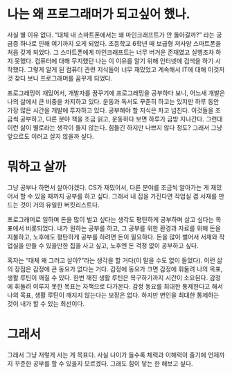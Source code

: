 # 나는 왜 프로그래머가 되고싶어 했나.

  사실 별 이유 없다. “대체 내 스마트폰에서는 왜 마인크래프트가 안 돌아갈까?” 라는 궁금증 하나로 인해 여기까지 오게 되었다. 초등학교 6학년 때 보급형 저사양 스마트폰을 처음 갖게 되었다. 그 스마트폰에게 마인크래프트는 너무 버거운 존재였고 실행조차 하지 못했다. 컴퓨터에 대해 무지했던 나는 이 이유를 알기 위해 인터넷에 검색을 하기 시작했다. 그렇게 알게 된 컴퓨터 관련 지식들이 너무 재밌었고 계속해서 IT에 대해 이것저것 찾다 보니 프로그래머를 꿈꾸게 되었다.

  프로그래밍이 재밌어서, 개발자를 꿈꾸기에 프로그래밍을 공부하다 보니, 어느새 개발은 나의 삶에서 큰 비중을 차지하고 있다. 운동과 독서도 꾸준히 하고는 있지만 하루 동안 가장 많은 시간을 개발에 투자하고 있다. 공부해야 할 지식은 차고 넘친다. 이것들을 조금씩 공부하고, 다른 분야 책을 조금 읽고, 운동하다 보면 하루가 금방 지나간다. 그런대 이런 삶이 별로라는 생각이 들지 않는다. 힘들긴 하지만 나쁘지 않다 정도? 그래서 그냥 앞으로도 이러고 살지 않을까 싶다.

# 뭐하고 살까

  그냥 공부나 하면서 살아야겠다. CS가 재밌어서, 다른 분야를 조금씩 알아가는 게 재밌어서 할 수 있을 때까지 공부를 하고 싶다. 그래서 내 집을 가진다면 작업실 겸 서재를 만드는 것이 거의 유일한 버킷리스트다. 

  프로그래머로 일하며 돈을 많이 벌고 싶다는 생각도 평탄하게 공부하며 살고 싶다는 목표에서 비롯되었다. 내가 원하는 공부를 하고, 그 공부를 위한 환경과 자료를 위해 돈을 지불하고, 노후에도 평탄하게 공부를 하려면 돈이 필요하다. 돈을 많이 벌어서 서재와 작업실을 만들 수 있을만한 집을 사고 싶고, 노후엔 돈 걱정 없이 공부하고 싶다.

  혹자는 “대체 왜 그러고 살아?”라는 생각을 할 거다(이 말을 수도 없이 들었다). 이런 삶의 장점은 감정에 큰 동요가 없다는 거다. 감정에 동요가 크면 감정에 휘둘려 나의 목표, 생활 루틴이 깨질 수 있다. 한번 깨진 생활 루틴은 복구하기까지 시간이 소요된다. 감정에 휘둘려 이루지 못한 목표는 자책으로 다가온다. 감정 동요를 최대한 통제한다고 해서 나의 목표, 생활 루틴이 깨지지 않는다는 보장은 없다. 하지만 변인을 최대한 통제하는 것이 내가 할 수 있는 최선이다.

# 그래서

  그래서 그냥 저렇게 사는 게 목표다. 사실 나이가 들수록 체력과 이해력이 줄기에 언제까지 꾸준한 공부를 할 수 있을지 모르겠다. 그래도 힘이 닿는 한 해보고 싶다.